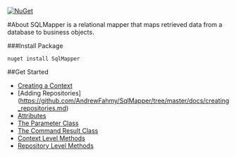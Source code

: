 [![NuGet](https://img.shields.io/nuget/v/SqlMapper.svg)]()

#About
SQLMapper is a relational mapper that maps retrieved data from a database to business objects.

###Install Package
```
nuget install SqlMapper
```

##Get Started
* [Creating a Context](https://github.com/AndrewFahmy/SqlMapper/tree/master/docs/context.md)
* [Adding Repositories] (https://github.com/AndrewFahmy/SqlMapper/tree/master/docs/creating_repositories.md)
* [Attributes](https://github.com/AndrewFahmy/SqlMapper/blob/master/docs/mapping_attribute.md)
* [The Parameter Class](https://github.com/AndrewFahmy/SqlMapper/blob/master/docs/parameter.md)
* [The Command Result Class](https://github.com/AndrewFahmy/SqlMapper/blob/master/docs/command_result.md)
* [Context Level Methods](https://github.com/AndrewFahmy/SqlMapper/tree/master/docs/context_methods.md)
* [Repository Level Methods](https://github.com/AndrewFahmy/SqlMapper/tree/master/docs/repository_methods.md)
